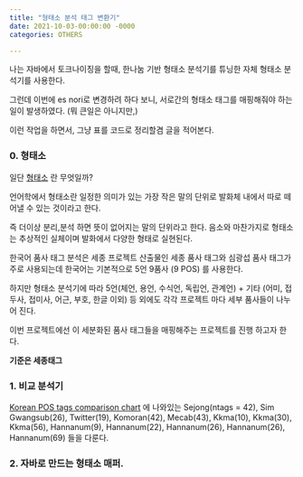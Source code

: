 ```yaml
---
title: "형태소 분석 태그 변환기"
date: 2021-10-03-00:00:00 -0000
categories: OTHERS

---
```


나는 자바에서 토크나이징을 할때, 한나눔 기반 형태소 분석기를 튜닝한 자체 형태소 분석기를 사용한다.

그런데 이번에 es nori로 변경하려 하다 보니, 서로간의 형태소 태그를 매핑해줘야 하는 일이 발생하였다. (뭐 큰일은 아니지만,)

이런 작업을 하면서, 그냥 표를 코드로 정리할겸 글을 적어본다.

### 0. 형태소

일단 [형태소](https://ko.wikipedia.org/wiki/%ED%98%95%ED%83%9C%EC%86%8C) 란 무엇일까?

언어학에서 형태소란 일정한 의미가 있는 가장 작은 말의 단위로 발화체 내에서 따로 떼어낼 수 있는 것이라고 한다.

즉 더이상 분리,분석 하면 뜻이 없어지는 말의 단위라고 한다. 음소와 마찬가지로 형태소는 추상적인 실체이며 발화에서 다양한 형태로 실현된다.

한국어 품사 태그 분석은 세종 프로젝트 산출물인 세종 품사 태그와 심광섭 품사 태그가 주로 사용되는데 한국어는 기본적으로 5언 9품사 (9 POS) 를 사용한다.

하지만 형태소 분석기에 따라 5언(체언, 용언, 수식언, 독립언, 관계언) + 기타 (어미, 접두사, 접미사, 어근, 부호, 한글 이외) 등 외에도 각각 프로젝트 마다 세부 품사들이 나누어 진다.

이번 프로젝트에선 이 세분화된 품사 태그들을 매핑해주는 프로젝트를 진행 하고자 한다. 

__기준은 세종태그__

### 1. 비교 분석기

[Korean POS tags comparison chart](https://docs.google.com/spreadsheets/d/1OGAjUvalBuX-oZvZ_-9tEfYD2gQe7hTGsgUpiiBSXI8/edit)
에 나와있는 Sejong(ntags = 42), Sim Gwangsub(26), Twitter(19), Komoran(42), Mecab(43), Kkma(10), Kkma(30), Kkma(56), Hannanum(9), Hannanum(22), Hannanum(26), Hannanum(26), Hannanum(69)
들을 다룬다.

### 2. 자바로 만드는 형태소 매퍼.


